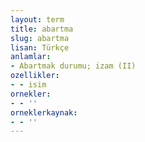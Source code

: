 ```yaml
---
layout: term
title: abartma
slug: abartma
lisan: Türkçe
anlamlar:
- Abartmak durumu; izam (II)
ozellikler:
- - isim
ornekler:
- - ''
orneklerkaynak:
- - ''
---
```


